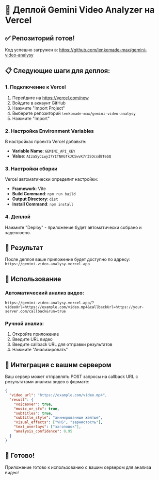 # 🚀 Деплой Gemini Video Analyzer на Vercel

## ✅ Репозиторий готов!
Код успешно загружен в: https://github.com/lenkomade-max/gemini-video-analysy

## 📋 Следующие шаги для деплоя:

### 1. Подключение к Vercel
1. Перейдите на https://vercel.com/new
2. Войдите в аккаунт GitHub
3. Нажмите "Import Project"
4. Выберите репозиторий `lenkomade-max/gemini-video-analysy`
5. Нажмите "Import"

### 2. Настройка Environment Variables
В настройках проекта Vercel добавьте:
- **Variable Name**: `GEMINI_API_KEY`
- **Value**: `AIzaSyCLwyI7YITNKGTkJC5wvK7rISOcsd8TeSQ`

### 3. Настройки сборки
Vercel автоматически определит настройки:
- **Framework**: Vite
- **Build Command**: `npm run build`
- **Output Directory**: `dist`
- **Install Command**: `npm install`

### 4. Деплой
Нажмите "Deploy" - приложение будет автоматически собрано и задеплоено.

## 🎯 Результат
После деплоя ваше приложение будет доступно по адресу:
`https://gemini-video-analysy.vercel.app`

## 🔧 Использование

### Автоматический анализ видео:
```
https://gemini-video-analysy.vercel.app/?videoUrl=https://example.com/video.mp4&callbackUrl=https://your-server.com/callback&run=true
```

### Ручной анализ:
1. Откройте приложение
2. Введите URL видео
3. Введите callback URL для отправки результатов
4. Нажмите "Анализировать"

## 📡 Интеграция с вашим сервером
Ваш сервер может отправлять POST запросы на callback URL с результатами анализа видео в формате:

```json
{
  "video_url": "https://example.com/video.mp4",
  "result": {
    "voiceover": true,
    "music_or_sfx": true,
    "subtitles": true,
    "subtitle_style": "анимированные желтые",
    "visual_effects": ["VHS", "зернистость"],
    "text_overlays": ["заголовок"],
    "analysis_confidence": 0.95
  }
}
```

## 🎉 Готово!
Приложение готово к использованию с вашим сервером для анализа видео!
